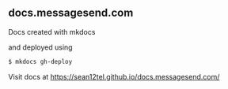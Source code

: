 ## docs.messagesend.com

Docs created with mkdocs

and deployed using

```bash
$ mkdocs gh-deploy
```

Visit docs at https://sean12tel.github.io/docs.messagesend.com/

